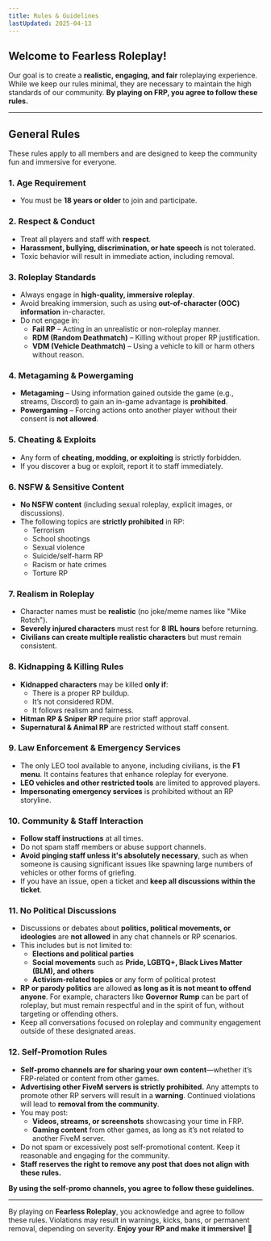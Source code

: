 ```yaml
---
title: Rules & Guidelines
lastUpdated: 2025-04-13
---
```


## **Welcome to Fearless Roleplay!**

Our goal is to create a **realistic, engaging, and fair** roleplaying experience. While we keep our rules minimal, they are necessary to maintain the high standards of our community. **By playing on FRP, you agree to follow these rules.**

---

## **General Rules**

These rules apply to all members and are designed to keep the community fun and immersive for everyone.

### **1. Age Requirement**

- You must be **18 years or older** to join and participate.

### **2. Respect & Conduct**

- Treat all players and staff with **respect**.
- **Harassment, bullying, discrimination, or hate speech** is not tolerated.
- Toxic behavior will result in immediate action, including removal.

### **3. Roleplay Standards**

- Always engage in **high-quality, immersive roleplay**.
- Avoid breaking immersion, such as using **out-of-character (OOC) information** in-character.
- Do not engage in:
  - **Fail RP** – Acting in an unrealistic or non-roleplay manner.
  - **RDM (Random Deathmatch)** – Killing without proper RP justification.
  - **VDM (Vehicle Deathmatch)** – Using a vehicle to kill or harm others without reason.

### **4. Metagaming & Powergaming**

- **Metagaming** – Using information gained outside the game (e.g., streams, Discord) to gain an in-game advantage is **prohibited**.
- **Powergaming** – Forcing actions onto another player without their consent is **not allowed**.

### **5. Cheating & Exploits**

- Any form of **cheating, modding, or exploiting** is strictly forbidden.
- If you discover a bug or exploit, report it to staff immediately.

### **6. NSFW & Sensitive Content**

- **No NSFW content** (including sexual roleplay, explicit images, or discussions).
- The following topics are **strictly prohibited** in RP:
  - Terrorism
  - School shootings
  - Sexual violence
  - Suicide/self-harm RP
  - Racism or hate crimes
  - Torture RP

### **7. Realism in Roleplay**

- Character names must be **realistic** (no joke/meme names like "Mike Rotch").
- **Severely injured characters** must rest for **8 IRL hours** before returning.
- **Civilians can create multiple realistic characters** but must remain consistent.

### **8. Kidnapping & Killing Rules**

- **Kidnapped characters** may be killed **only if**:
  - There is a proper RP buildup.
  - It’s not considered RDM.
  - It follows realism and fairness.
- **Hitman RP & Sniper RP** require prior staff approval.
- **Supernatural & Animal RP** are restricted without staff consent.

### **9. Law Enforcement & Emergency Services**

- The only LEO tool available to anyone, including civilians, is the **F1 menu**. It contains features that enhance roleplay for everyone.
- **LEO vehicles and other restricted tools** are limited to approved players.
- **Impersonating emergency services** is prohibited without an RP storyline.

### **10. Community & Staff Interaction**

- **Follow staff instructions** at all times.
- Do not spam staff members or abuse support channels.
- **Avoid pinging staff unless it's absolutely necessary**, such as when someone is causing significant issues like spawning large numbers of vehicles or other forms of griefing.
- If you have an issue, open a ticket and **keep all discussions within the ticket**.

### **11. No Political Discussions**  
- Discussions or debates about **politics, political movements, or ideologies** are **not allowed** in any chat channels or RP scenarios.  
- This includes but is not limited to:  
  - **Elections and political parties**  
  - **Social movements** such as **Pride, LGBTQ+, Black Lives Matter (BLM), and others**  
  - **Activism-related topics** or any form of political protest  
- **RP or parody politics** are allowed **as long as it is not meant to offend anyone**. For example, characters like **Governor Rump** can be part of roleplay, but must remain respectful and in the spirit of fun, without targeting or offending others.  
- Keep all conversations focused on roleplay and community engagement outside of these designated areas.  

### **12. Self-Promotion Rules**  

- **Self-promo channels are for sharing your own content**—whether it’s FRP-related or content from other games.  
- **Advertising other FiveM servers is strictly prohibited.** Any attempts to promote other RP servers will result in a **warning**. Continued violations will lead to **removal from the community**.  
- You may post:  
  - **Videos, streams, or screenshots** showcasing your time in FRP.  
  - **Gaming content** from other games, as long as it’s not related to another FiveM server.  
- Do not spam or excessively post self-promotional content. Keep it reasonable and engaging for the community.  
- **Staff reserves the right to remove any post that does not align with these rules.**  

**By using the self-promo channels, you agree to follow these guidelines.**

---

By playing on **Fearless Roleplay**, you acknowledge and agree to follow these rules. Violations may result in warnings, kicks, bans, or permanent removal, depending on severity. **Enjoy your RP and make it immersive!** 🚀
